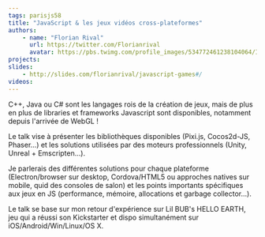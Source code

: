 ```yaml
---
tags: parisjs58
title: "JavaScript & les jeux vidéos cross-plateformes"
authors:
    - name: "Florian Rival"
      url: https://twitter.com/Florianrival
      avatar: https://pbs.twimg.com/profile_images/534772461238104064/I1UrRE1g.jpeg
projects:
slides:
    - http://slides.com/florianrival/javascript-games#/
videos:
---
```

C++, Java ou C# sont les langages rois de la création de jeux, mais de plus en plus de libraries et frameworks Javascript sont disponibles, notamment depuis l'arrivée de WebGL !

Le talk vise à présenter les bibliothèques disponibles (Pixi.js, Cocos2d-JS, Phaser...) et les solutions utilisées par des moteurs professionnels (Unity, Unreal + Emscripten...).

Je parlerais des différentes solutions pour chaque plateforme (Electron/browser sur desktop, Cordova/HTML5 ou approches natives sur mobile, quid des consoles de salon) et les points importants spécifiques aux jeux en JS (performance, mémoire, allocations et garbage collector...).

Le talk se base sur mon retour d'expérience sur Lil BUB's HELLO EARTH, jeu qui a réussi son Kickstarter et dispo simultanément sur iOS/Android/Win/Linux/OS X.